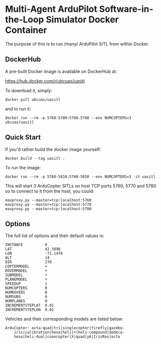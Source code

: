 Multi-Agent ArduPilot Software-in-the-Loop Simulator Docker Container
=====================================================================

The purpose of this is to run /many/ ArduPilot SITL from within Docker.

DockerHub
---------

A pre-built Docker image is available on DockerHub at:

https://hub.docker.com/r/ubcuas/uasitl

To download it, simply:

`docker pull ubcuas/uasitl`

and to run it:

`docker run --rm -p 5760-5780:5760-5780 --env NUMCOPTERS=3 ubcuas/uasitl`


Quick Start
-----------

If you'd rather build the docker image yourself:

`docker build --tag uasitl .`

To run the image:

`docker run --rm -p 5760-5810:5760-5810 --env NUMCOPTERS=3 -it uasitl`

This will start 3 ArduCopter SITLs on host TCP ports 5760, 5770 and 5780 so to connect to it from the host, you could:

```
mavproxy.py --master=tcp:localhost:5760
mavproxy.py --master=tcp:localhost:5770
mavproxy.py --master=tcp:localhost:5780
```

Options
-------

The full list of options and their default values is:

```
INSTANCE          0
LAT               42.3898
LON               -71.1476
ALT               14
DIR               270
COPTERMODEL       +
ROVERMODEL        +
SUBMODEL          +
PLANEMODEL        +
SPEEDUP           1
NUMCOPTERS        0
NUMROVERS         0
NUMSUBS           0
NUMPLANES         0
INCREMENTSTEPLAT  0.01
INCREMENTSTEPLON  0.01
```

Vehicles and their corresponding models are listed below:

```
ArduCopter: octa-quad|tri|singlecopter|firefly|gazebo-
    iris|calibration|hexa|heli|+|heli-compound|dodeca-
    hexa|heli-dual|coaxcopter|X|quad|y6|IrisRos|octa
```
